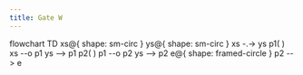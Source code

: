 ```yaml
---
title: Gate W
---
```

flowchart TD
    xs@{ shape: sm-circ }
    ys@{ shape: sm-circ }
    xs -.-> ys
    p1( )
    xs --o p1
    ys --> p1
    p2( )
    p1 --o p2
    ys --> p2
    e@{ shape: framed-circle }
    p2 --> e
